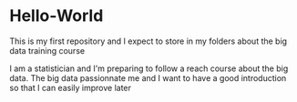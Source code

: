# Hello-World
This is my first repository and I expect to store in my folders about the big data training course 

I am a statistician and I'm preparing to follow a reach course about the big data. The big data passionnate me and I want to have a good introduction so that I can easily improve later
